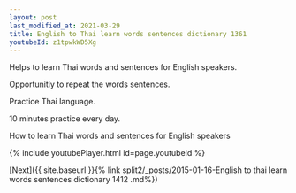 ```yaml
---
layout: post
last_modified_at: 2021-03-29
title: English to Thai learn words sentences dictionary 1361 
youtubeId: z1tpwkWD5Xg
---
```

 
 
Helps to learn Thai words and sentences for English speakers.

Opportunitiy to repeat the words sentences. 

Practice Thai language. 
 
10 minutes practice every day. 
 
How to learn Thai words and sentences for English speakers 
 
{% include youtubePlayer.html id=page.youtubeId %}
 
 
[Next]({{ site.baseurl }}{% link  split2/_posts/2015-01-16-English to thai learn words sentences dictionary 1412 .md%})
 
